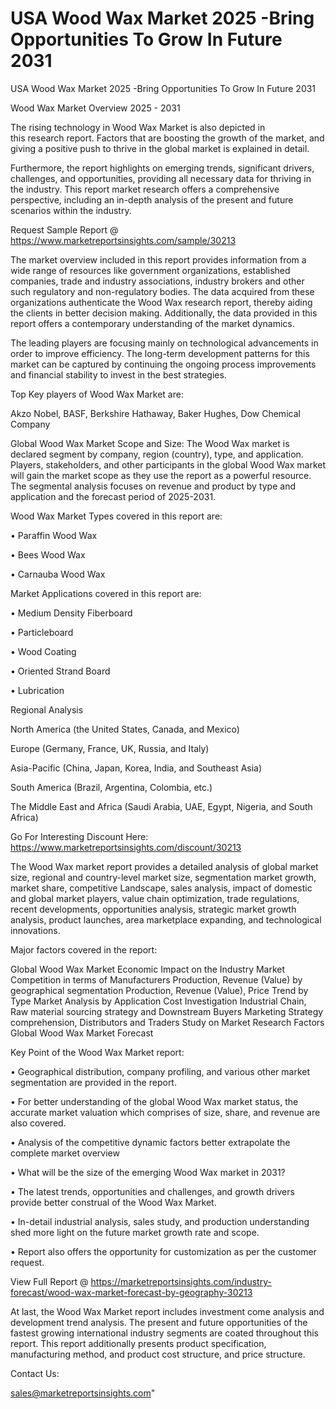 # USA Wood Wax Market 2025 -Bring Opportunities To Grow In Future 2031
USA Wood Wax Market 2025 -Bring Opportunities To Grow In Future 2031

Wood Wax Market Overview 2025 - 2031

The rising technology in Wood Wax Market is also depicted in this research report. Factors that are boosting the growth of the market, and giving a positive push to thrive in the global market is explained in detail.

Furthermore, the report highlights on emerging trends, significant drivers, challenges, and opportunities, providing all necessary data for thriving in the industry. This report market research offers a comprehensive perspective, including an in-depth analysis of the present and future scenarios within the industry.

Request Sample Report @ https://www.marketreportsinsights.com/sample/30213

The market overview included in this report provides information from a wide range of resources like government organizations, established companies, trade and industry associations, industry brokers and other such regulatory and non-regulatory bodies. The data acquired from these organizations authenticate the Wood Wax research report, thereby aiding the clients in better decision making. Additionally, the data provided in this report offers a contemporary understanding of the market dynamics.

The leading players are focusing mainly on technological advancements in order to improve efficiency. The long-term development patterns for this market can be captured by continuing the ongoing process improvements and financial stability to invest in the best strategies.

Top Key players of Wood Wax Market are:

Akzo Nobel, BASF, Berkshire Hathaway, Baker Hughes, Dow Chemical Company

Global Wood Wax Market Scope and Size:
The Wood Wax market is declared segment by company, region (country), type, and application. Players, stakeholders, and other participants in the global Wood Wax market will gain the market scope as they use the report as a powerful resource. The segmental analysis focuses on revenue and product by type and application and the forecast period of 2025-2031.

Wood Wax Market Types covered in this report are:

• Paraffin Wood Wax

• Bees Wood Wax

• Carnauba Wood Wax

Market Applications covered in this report are:

• Medium Density Fiberboard

• Particleboard

• Wood Coating

• Oriented Strand Board

• Lubrication

Regional Analysis

North America (the United States, Canada, and Mexico)

Europe (Germany, France, UK, Russia, and Italy)

Asia-Pacific (China, Japan, Korea, India, and Southeast Asia)

South America (Brazil, Argentina, Colombia, etc.)

The Middle East and Africa (Saudi Arabia, UAE, Egypt, Nigeria, and South Africa)

Go For Interesting Discount Here: https://www.marketreportsinsights.com/discount/30213

The Wood Wax market report provides a detailed analysis of global market size, regional and country-level market size, segmentation market growth, market share, competitive Landscape, sales analysis, impact of domestic and global market players, value chain optimization, trade regulations, recent developments, opportunities analysis, strategic market growth analysis, product launches, area marketplace expanding, and technological innovations.

Major factors covered in the report:

Global Wood Wax Market
Economic Impact on the Industry
Market Competition in terms of Manufacturers
Production, Revenue (Value) by geographical segmentation
Production, Revenue (Value), Price Trend by Type
Market Analysis by Application
Cost Investigation
Industrial Chain, Raw material sourcing strategy and Downstream Buyers
Marketing Strategy comprehension, Distributors and Traders
Study on Market Research Factors
Global Wood Wax Market Forecast

Key Point of the Wood Wax Market report:

• Geographical distribution, company profiling, and various other market segmentation are provided in the report.

• For better understanding of the global Wood Wax market status, the accurate market valuation which comprises of size, share, and revenue are also covered.

• Analysis of the competitive dynamic factors better extrapolate the complete market overview

• What will be the size of the emerging Wood Wax market in 2031?

• The latest trends, opportunities and challenges, and growth drivers provide better construal of the Wood Wax Market.

• In-detail industrial analysis, sales study, and production understanding shed more light on the future market growth rate and scope.

• Report also offers the opportunity for customization as per the customer request.

View Full Report @ https://marketreportsinsights.com/industry-forecast/wood-wax-market-forecast-by-geography-30213

At last, the Wood Wax Market report includes investment come analysis and development trend analysis. The present and future opportunities of the fastest growing international industry segments are coated throughout this report. This report additionally presents product specification, manufacturing method, and product cost structure, and price structure.

Contact Us:

sales@marketreportsinsights.com"
